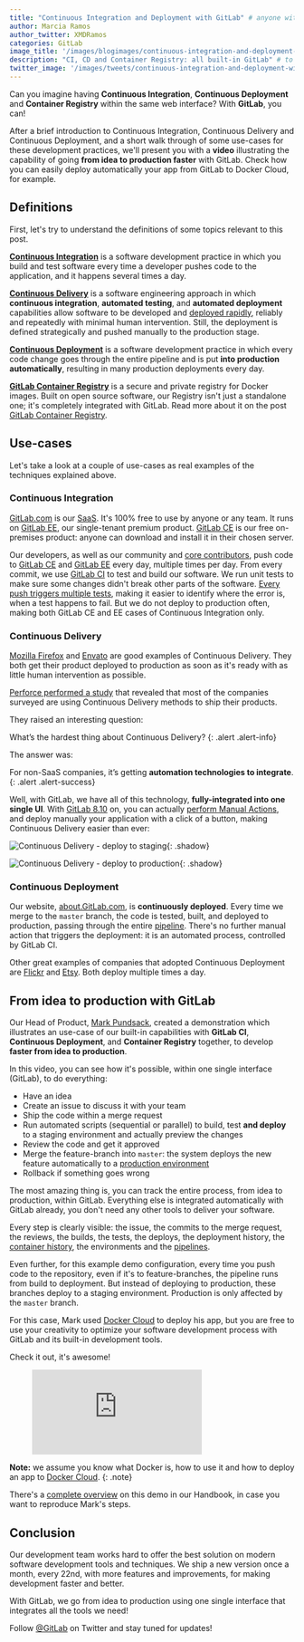 ```yaml
---
title: "Continuous Integration and Deployment with GitLab" # anyone with a better idea?
author: Marcia Ramos
author_twitter: XMDRamos
categories: GitLab
image_title: '/images/blogimages/continuous-integration-and-deployment-with-gitlab-cover.png'
description: "CI, CD and Container Registry: all built-in GitLab" # to be improved
twitter_image: '/images/tweets/continuous-integration-and-deployment-with-gitlab.png'
---
```


Can you imagine having **Continuous Integration**, **Continuous Deployment**
and **Container Registry** within the same web interface? With **GitLab**, you can!

After a brief introduction to Continuous Integration, Continuous Delivery and Continuous Deployment,
and a short walk through of some use-cases for these development practices, we'll present you
with a **video** illustrating the capability of going **from idea to production faster** with
GitLab. Check how you can easily deploy automatically your app from GitLab to Docker Cloud, for example.

<!-- more -->

## Definitions

First, let's try to understand the definitions of some topics relevant to this post.

**[Continuous Integration][ci]** is a software development practice in which you build and test software
every time a developer pushes code to the application, and it happens several times a day.

**[Continuous Delivery][cd]** is a software engineering approach in which **continuous integration**, **automated
testing**, and **automated deployment** capabilities allow software to be developed and [deployed rapidly],
reliably and repeatedly with minimal human intervention. Still, the deployment is defined strategically
and pushed manually to the production stage.

**[Continuous Deployment][cdp]** is a software development practice in which every code change goes through
the entire pipeline and is put **into production automatically**, resulting in many production
deployments every day.

**[GitLab Container Registry][registry-doc]** is a secure and private registry for Docker images. Built on
open source software, our Registry isn't just a standalone one; it's completely integrated with GitLab.
Read more about it on the post [GitLab Container Registry][Container Registry].

## Use-cases

Let's take a look at a couple of use-cases as real examples of the techniques explained above.

### Continuous Integration

[GitLab.com] is our [SaaS]. It's 100% free to use by anyone or any team. It runs on [GitLab EE],
our single-tenant premium product. [GitLab CE] is our free on-premises product:
anyone can download and install it in their chosen server.

Our developers, as well as our community and [core contributors][core], push code to [GitLab CE][ce-repo]
and [GitLab EE][ee-repo] every day, multiple times per day.
From every commit, we use [GitLab CI] to test and build our software. We run unit tests to make sure
some changes didn't break other parts of the software. [Every push triggers multiple tests][ce-pipes],
making it easier to identify where the error is, when a test happens to fail.
But we do not deploy to production often, making both GitLab CE and EE cases
of Continuous Integration only.

### Continuous Delivery

[Mozilla Firefox][moz] and [Envato] are good examples of Continuous Delivery. They both get their product
deployed to production as soon as it's ready with as little human intervention as possible.

[Perforce performed a study][perforce] that revealed that most of the companies surveyed are using Continuous
Delivery methods to ship their products.

They raised an interesting question:

What’s the hardest thing about Continuous Delivery?
{: .alert .alert-info}

The answer was:

For non-SaaS companies, it’s getting **automation technologies to integrate**.
{: .alert .alert-success}

Well, with GitLab, we have all of this technology, **fully-integrated into one single UI**. With [GitLab 8.10] on, you can
actually [perform Manual Actions], and deploy manually your application with a click of a button, making Continuous Delivery
easier than ever:

![Continuous Delivery - deploy to staging]{: .shadow}

![Continuous Delivery - deploy to production]{: .shadow}

### Continuous Deployment

Our website, [about.GitLab.com], is **continuously deployed**. Every time we merge to the
`master` branch, the code is tested, built, and deployed to production, passing through the entire [pipeline][com-pipe]. There's no
further manual action that triggers the deployment: it is an automated process, controlled by GitLab CI.

Other great examples of companies that adopted Continuous Deployment are [Flickr] and [Etsy].
Both deploy multiple times a day.

## From idea to production with GitLab

Our Head of Product, [Mark Pundsack], created a demonstration which illustrates an use-case of our built-in capabilities
with **GitLab CI**, **Continuous Deployment**, and **Container Registry** together, to develop **faster
from idea to production**.

In this video, you can see how it's possible, within one single interface (GitLab), to do everything:

- Have an idea
- Create an issue to discuss it with your team
- Ship the code within a merge request
- Run automated scripts (sequential or parallel) to build, test **and deploy** to a staging environment and actually preview the changes
- Review the code and get it approved
- Merge the feature-branch into `master`: the system deploys the new feature automatically to a [production environment][env]
- Rollback if something goes wrong

The most amazing thing is, you can track the entire process, from idea to production, within GitLab. Everything else is
integrated automatically with GitLab already, you don't need any other tools to deliver your software.

Every step is clearly visible: the issue, the commits to the merge request, the reviews, the builds, the tests,
the deploys, the deployment history, the [container history], the environments and the [pipelines][mark-pipes].

Even further, for this example demo configuration, every time you push code to the repository, even if it's
to feature-branches, the pipeline runs from build to deployment. But instead of deploying to production,
these branches deploy to a staging environment. Production is only affected by the `master` branch.

For this case, Mark used [Docker Cloud] to deploy his app, but you are free to use your creativity to optimize your software
development process with GitLab and its built-in development tools.

Check it out, it's awesome!

<figure class="video_container">
  <iframe src="https://www.youtube.com/embed/pY4IbEXxxGY" frameborder="0" allowfullscreen="true"> </iframe>
</figure>

**Note:** we assume you know what Docker is, how to use it and how to deploy an app to [Docker Cloud].
{: .note}

There's a [complete overview][idea-to-prod] on this demo in our Handbook, in case you want to reproduce Mark's steps.

## Conclusion

Our development team works hard to offer the best solution on modern software development tools and techniques. We ship a new
version once a month, every 22nd, with more features and improvements, for making development faster and better.

With GitLab, we go from idea to production using one single interface that integrates all the tools we need!

Follow [@GitLab] on Twitter and stay tuned for updates!


<!-- identifiers -->

[about.GitLab.com]: /
[@GitLab]: https://twitter.com/gitlab
[ci]: https://en.wikipedia.org/wiki/Continuous_integration
[cd]: https://continuousdelivery.com/
[cdp]: https://www.airpair.com/continuous-deployment/posts/continuous-deployment-for-practical-people
[ce-pipes]: https://gitlab.com/gitlab-org/gitlab-ce/pipelines
[ce-repo]: https://gitlab.com/gitlab-org/gitlab-ce
[container history]: https://gitlab.com/gitlab-examples/docker-cloud/container_registry
[container registry]: /2016/05/23/gitlab-container-registry/
[Continuous Delivery - deploy to staging]: /images/8_10/ci_manual1.png
[Continuous Delivery - deploy to production]: /images/8_10/ci_manual2.png
[core]: https://about.gitlab.com/core-team/
[com-pipe]: https://gitlab.com/gitlab-com/www-gitlab-com/pipelines
[deployed rapidly]: /2016/07/21/release-early-release-often/
[Docker Cloud]: https://cloud.docker.com/
[ee-repo]: https://gitlab.com/gitlab-org/gitlab-ee
[env]: https://about.gitlab.com/2016/06/22/gitlab-8-9-released/#environments-and-deployments-in-ci
[envato]: http://www.slideshare.net/johnpviner/bank-west-10-deploys-a-day-at-envato-published
[etsy]: https://www.infoq.com/news/2014/03/etsy-deploy-50-times-a-day
[flickr]: https://vimeo.com/24542044
[From idea to production]: /images/blogimages/idea-to-production.png
[GitLab 8.10]: /2016/07/22/gitlab-8-10-released/
[GitLab CE]: /downloads/
[GitLab CI]: /gitlab-ci/
[GitLab.com]: https://gitlab.com/users/sign_in
[GitLab EE]: /features/#enterprise
[handbook]: /handbook/
[handbook-post]: https://about.gitlab.com/2016/07/12/our-handbook-is-open-source-heres-why/
[idea-to-prod]: https://about.gitlab.com/handbook/sales/idea-to-production/
[mark-pipes]: https://gitlab.com/gitlab-examples/docker-cloud/pipelines
[Mark Pundsack]: https://twitter.com/MarkPundsack
[moz]: https://quality.mozilla.org/2014/10/continuous-delivery-a-generic-plan/
[perforce]: https://www.perforce.com/company/newsletter/2014/02/continuous-delivery-new-normal-software-development
[perform Manual Actions]: https://about.gitlab.com/2016/07/22/gitlab-8-10-released/#manual-actions-to-trigger-pipeline-jobs
[registry-doc]: http://docs.gitlab.com/ce/administration/container_registry.html
[SaaS]: https://en.wikipedia.org/wiki/Software_as_a_service
[youtube]: https://www.youtube.com/channel/UCnMGQ8QHMAnVIsI3xJrihhg